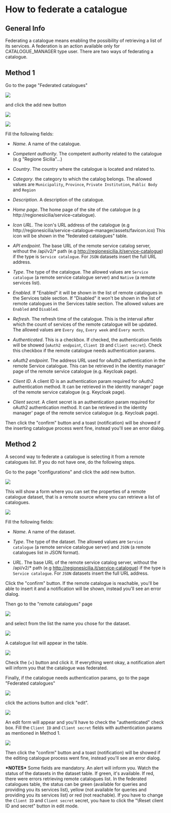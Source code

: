# How to federate a catalogue

## General Info

Federating a catalogue means enabling the possibility of retrieving a list of its services. 
A federation is an action available only for CATALOGUE_MANAGER type user.
There are two ways of federating a catalogue.

## Method 1

Go to the page \"Federated catalogues\" 

![](federated-catalogue.png)

and click the add new button 

![](add-catalogue.png)

![](add-catalogue-2.png)

Fill the following fields: 

-   *Name*. A name of the catalogue.

-   *Competent authority*. The competent authority related to the catalogue (e.g \"Regione Sicilia\"...)

-   *Country*. The country where the catalogue is located and related to.

-   *Category*. the category to which the catalog belongs. The allowed values are `Municipality`, `Province`, `Private Institution`, `Public Body` and `Region`

-   *Description*. A description of the catalogue.

-   *Home page*. The home page of the site of the catalogue (e.g http://regionesicilia/service-catalogue).

-   *Icon URL*. The icon's URL address of the catalogue (e.g http://regionesicilia/service-catalogue-manager/assets/favicon.ico) This icon will be shown in the \"federated catalogues\" table.

-   *API endpoint*. The base URL of the remote service catalog server, without the /api/v2/* path (e.g http://regionesicilia.it/service-catalogue) if the type is `Service catalogue`. For `JSON` datasets insert the full URL address.

-   *Type*. The type of the catalogue. The allowed values are `Service catalogue` (a remote service catalogue server) and `Native` (a remote services list).

-   *Enabled*. If \"Enabled\" it will be shown in the list of remote catalogues in the Services table section. If \"Disabled\" it won't be shown in the list of remote catalogues in the Services table section. The allowed values are `Enabled` and `Disabled`.

-   *Refresh*. The refresh time of the catalogue. This is the interval after which the count of services of the remote catalogue will be updated. The allowed values are `Every day`, `Every week` and `Every month`.

-   *Authenticated*. This is a checkbox. If checked, the authentication fields will be showed (`oAuth2 endpoint`, `Client ID` and `Client secret`). Check this checkbox if the remote catalogue needs authentication params.

-   *oAuth2 endpoint*. The address URL used for oAuth2 authentication in the remote Service catalogue. This can be retrieved in the identity manager' page of the remote service catalogue (e.g. Keycloak page).

-   *Client ID*. A client ID is an authentication param required for oAuth2 authentication method. It can be retrieved in the identity manager' page of the remote service catalogue (e.g. Keycloak page).

-   *Client secret*. A client secret is an authentication param required for oAuth2 authentication method. It can be retrieved in the identity manager' page of the remote service catalogue (e.g. Keycloak page).

Then click the \"confirm\" button and a toast (notification) will be showed if the inserting catalogue process went fine, instead you'll see an error dialog.

## Method 2

A second way to federate a catalogue is selecting it from a remote catalogues list. If you do not have one, do the following steps.

Go to the page \"configurations\" and click the add new button. 

![](configuration.png)

This will show a form where you can set the properties of a remote catalogue dataset, that is a remote source where you can retrieve a list of catalogues.

![](add-dataset.png)

Fill the following fields: 

-   *Name*. A name of the dataset.

-   *Type*. The type of the dataset. The allowed values are `Service catalogue` (a remote service catalogue server) and `JSON` (a remote catalogues list in JSON format).

-   *URL*. The base URL of the remote service catalog server, without the /api/v2/* path (e.g http://regionesicilia.it/service-catalogue) if the type is `Service catalogue`. For `JSON` datasets insert the full URL address.

Click the \"confirm\" button. If the remote catalogue is reachable, you'll be able to insert it and a notification will be shown, instead you'll see an error dialog. 

Then go to the \"remote catalogues\" page 

![](remote-catalogues.png)

and select from the list the name you chose for the dataset.

![](dataset-select.png)

A catalogue list will appear in the table. 

![](remote-catalogues.png)

Check the (+) button and click it. If everything went okay, a notification alert will inform you that the catalogue was federated.

Finally, if the catalogue needs authentication params, go to the page \"Federated catalogues\"

![](federated-catalogue.png)

click the actions button and click \"edit\". 

![](actions-catalogue-1.png)

An edit form will appear and you'll have to check the \"authenticated\" check box. Fill the `Client ID` and `Client secret` fields with authentication params as mentioned in Method 1.

![](add-catalogue-2.png)

Then click the \"confirm\" button and a toast (notification) will be showed if the editing catalogue process went fine, instead you'll see an error dialog.

**\*NOTES\*** Some fields are mandatory. An alert will inform you.
Watch the status of the datasets in the dataset table. If green, it's available. If red, there were errors retrieving remote catalogues list. 
In the federated catalogues table, the status can be green (available for queries and providing you its services list), yellow (not available for queries and providing you its services list) or red (not reachable).
If you have to change the `Client ID` and `Client secret` secret, you have to click the "\Reset client ID and secret\" button in edit mode.
